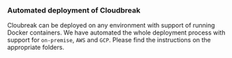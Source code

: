 ### Automated deployment of Cloudbreak

Cloubreak can be deployed on any environment with support of running Docker containers. We have automated the whole deployment process with support for `on-premise`, `AWS` and `GCP`. Please find the instructions on the appropriate folders.
